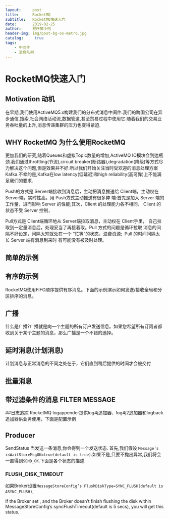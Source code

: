 ```yaml
---
layout:     post
title:      RocketMQ
subtitle:   RocketMQ快速入门
date:       2019-02-25
author:     程序猿小哈
header-img: img/post-bg-os-metro.jpg
catalog: 	 true
tags:
    - 中间件
    - 消息队列
---
```


# RocketMQ快速入门

## Motivation 动机
在早期,我们使用ActiveMQ5.x构建我们的分布式消息中间件.我们的跨国公司在异步通信,搜索,社会网络活动流,数据管道,甚至贸易过程中使用它.随着我们的交易业务吞吐量的上升,消息传递集群的压力也变得紧迫.
## WHY RocketMQ 为什么使用RocketMQ
更加我们的研究,随着Queues和虚拟Topic数量的增加,ActiveMQ IO模块会到达瓶颈.我们通过throttling(节流),circuit breaker(断路器),degradation(降级)等方式尽力解决这个问题,但是效果并不好.所以我们开始关注当时受欢迎的消息处理方案Kafka.不幸的是,Kafka在low latency(低延迟)和high reliability(高可靠)上不能满足我们的要求.

Push的方式是 Server端接收到消息后，主动把消息推送给 Client端，主动权在Server端，实时性高。用 Push方式主动推送有很多弊 端:首先是加大 Server 端的 工作量，进而影响 Server 的性能;其次，Client 的处理能力各不相同， Client 的状态不受 Server 控制，

Pull方式是 Client端循环地从 Server端拉取消息，主动权在 Client手里， 自己拉取到一定量消息后，处理妥当了再接着取。Pull 方式的问题是循环拉取 消息的间隔不好设定，间隔太短就处在一个 “忙等”的状态，浪费资源;  Pull 的时间间隔太长 Server 端有消息到来时 有可能没有被及时处理。


## 简单的示例


## 有序的示例

RocketMQ使用FIFO顺序提供有序消息。下面的示例演示如何发送/接收全局和分区排序的消息。

## 广播
什么是广播?广播就是向一个主题的所有订户发送信息。如果您希望所有订阅者都收到关于某个主题的消息，那么广播是一个不错的选择。

## 延时消息(计划消息)
计划消息与正常消息的不同之处在于，它们直到稍后提供的时间才会被交付

## 批量消息

## 带过滤条件的消息 FILTER MESSAGE


##日志追踪
RocketMQ logappender提供log4j追加器、log4j2追加器和logback追加器供业务使用，下面是配置示例


## Producer
SendStatus
当发送一条消息,你会得到一个发送状态.
首先,我们假设 `Message’s isWaitStoreMsgOK=true(default is true)`.如果不是,只要不抛出异常,我们将会一直得到`SEND_OK`.下面是各个状态的描述.

### FLUSH_DISK_TIMEOUT

如果Broker设置`MessageStoreConfig’s FlushDiskType=SYNC_FLUSH(default is ASYNC_FLUSH)`,

If the Broker set , and the Broker doesn’t finish flushing the disk within MessageStoreConfig’s syncFlushTimeout(default is 5 secs), you will get this status.


